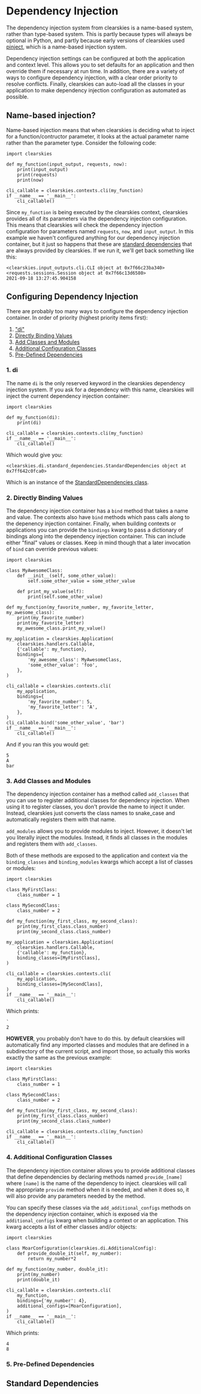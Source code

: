 # Dependency Injection

The dependency injection system from clearskies is a name-based system, rather than type-based system.  This is partly because types will always be optional in Python, and partly because early versions of clearskies used [pinject](https://github.com/google/pinject), which is a name-based injection system.

Dependency injection settings can be configured at both the application and context level.  This allows you to set defaults for an application and then override them if necessary at run time.  In addition, there are a variety of ways to configure dependency injection, with a clear order priority to resolve conflicts.  Finally, clearskies can auto-load all the classes in your application to make dependency injection configuration as automated as possible.

## Name-based injection?

Name-based injection means that when clearskies is deciding what to inject for a function/contructor parameter, it looks at the actual parameter name rather than the parameter type.  Consider the following code:

```
import clearskies

def my_function(input_output, requests, now):
    print(input_output)
    print(requests)
    print(now)

cli_callable = clearskies.contexts.cli(my_function)
if __name__ == '__main__':
    cli_callable()
```

Since `my_function` is being executed by the clearskies context, clearskies provides all of its parameters via the dependency injection configuration.  This means that clearskies will check the dependency injection configuration for parameters named `requests`, `now`, and `input_output`.  In this example we haven't configured anything for our dependency injection container, but it just so happens that these are [standard dependencies](#standard-dependencies) that are always provided by clearskies.  If we run it, we'll get back something like this:

```
<clearskies.input_outputs.cli.CLI object at 0x7f66c23ba340>
<requests.sessions.Session object at 0x7f66c13d6580>
2021-09-18 13:27:45.904158
```

## Configuring Dependency Injection

There are probably too many ways to configure the dependency injection container.  In order of priority (highest priority items first):

1. ["di"](#1-di)
2. [Directly Binding Values](#2-directly-binding-values)
3. [Add Classes and Modules](#3-add-classes-and-modules)
4. [Additional Configuration Classes](#4-additional-configuration-classes)
5. [Pre-Defined Dependencies](#5-pre-defined-dependencies)

### 1. di

The name `di` is the only reserved keyword in the clearskies dependency injection system.  If you ask for a dependency with this name, clearskies will inject the current dependency injection container:

```
import clearskies

def my_function(di):
    print(di)

cli_callable = clearskies.contexts.cli(my_function)
if __name__ == '__main__':
    cli_callable()
```

Which would give you:

```
<clearskies.di.standard_dependencies.StandardDependencies object at 0x7ff642c0fca0>
```

Which is an instance of the [StandardDependencies class](../src/clearskies/di/standard_dependencies.py).

### 2. Directly Binding Values

The dependency injection container has a `bind` method that takes a name and value.  The contexts also have `bind` methods which pass calls along to the depenency injection container.  Finally, when building contexts or applications you can provide the `bindings` kwarg to pass a dictionary of bindings along into the dependency injection container.  This can include either "final" values or classes.  Keep in mind though that a later invocation of `bind` can override previous values:

```
import clearskies

class MyAwesomeClass:
    def __init__(self, some_other_value):
        self.some_other_value = some_other_value

    def print_my_value(self):
        print(self.some_other_value)

def my_function(my_favorite_number, my_favorite_letter, my_awesome_class):
    print(my_favorite_number)
    print(my_favorite_letter)
    my_awesome_class.print_my_value()

my_application = clearskies.Application(
    clearskies.handlers.Callable,
    {'callable': my_function},
    bindings={
        'my_awesome_class': MyAwesomeClass,
        'some_other_value': 'foo',
    },
)

cli_callable = clearskies.contexts.cli(
    my_application,
    bindings={
        'my_favorite_number': 5,
        'my_favorite_letter': 'A',
    },
)
cli_callable.bind('some_other_value', 'bar')
if __name__ == '__main__':
    cli_callable()
```

And if you ran this you would get:

```
5
A
bar
```

### 3. Add Classes and Modules

The dependency injection container has a method called `add_classes` that you can use to register additional classes for dependency injection.  When using it to register classes, you don't provide the name to inject it under.  Instead, clearskies just converts the class names to snake_case and automatically registers them with that name.

`add_modules` allows you to provide modules to inject.  However, it doesn't let you literally inject the modules.  Instead, it finds all classes in the modules and registers them with `add_classes`.

Both of these methods are exposed to the application and context via the `binding_classes` and `binding_modules` kwargs which accept a list of classes or modules:

```
import clearskies

class MyFirstClass:
    class_number = 1

class MySecondClass:
    class_number = 2

def my_function(my_first_class, my_second_class):
    print(my_first_class.class_number)
    print(my_second_class.class_number)

my_application = clearskies.Application(
    clearskies.handlers.Callable,
    {'callable': my_function},
    binding_classes=[MyFirstClass],
)

cli_callable = clearskies.contexts.cli(
    my_application,
    binding_classes=[MySecondClass],
)
if __name__ == '__main__':
    cli_callable()
```

Which prints:

```
`
2
```

**HOWEVER**, you probably don't have to do this.  by default clearskies will automatically find any imported classes and modules that are defined in a subdirectory of the current script, and import those, so actually this works exactly the same as the previous example:

```
import clearskies

class MyFirstClass:
    class_number = 1

class MySecondClass:
    class_number = 2

def my_function(my_first_class, my_second_class):
    print(my_first_class.class_number)
    print(my_second_class.class_number)

cli_callable = clearskies.contexts.cli(my_function)
if __name__ == '__main__':
    cli_callable()
```

### 4. Additional Configuration Classes

The dependency injection container allows you to provide additional classes that define dependencies by declaring methods named `provide_[name]` where `[name]` is the name of the dependency to inject.  clearskies will call the appropriate `provide` method when it is needed, and when it does so, it will also provide any parameters needed by the method.

You can specify these classes via the `add_additional_configs` methods on the dependency injection container, which is exposed via the `additional_configs` kwarg when building a context or an application.  This kwarg accepts a list of either classes and/or objects:

```
import clearskies

class MoarConfiguration(clearskies.di.AdditionalConfig):
    def provide_double_it(self, my_number):
        return my_number*2

def my_function(my_number, double_it):
    print(my_number)
    print(double_it)

cli_callable = clearskies.contexts.cli(
    my_function,
    bindings={'my_number': 4},
    additional_configs=[MoarConfiguration],
)
if __name__ == '__main__':
    cli_callable()
```

Which prints:

```
4
8
```

### 5. Pre-Defined Dependencies

## Standard Dependencies
